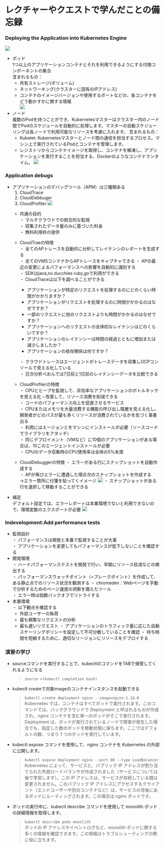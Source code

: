 # レクチャーやクエストで学んだことの備忘録

### Deploying the Application into Kubernetes Engine
<img src="./img/000_01.png"></img>
  * ポッド  
    1つ以上のアプリケーションコンテナとそれを利用できるようにする付随コンポーネントの集合   
    含まれるもの：  
      * 共有ストレージ(ボリューム)
      * ネットワーキング(クラスターに固有のIPアドレス)
      * コンテナのイメージバージョンや使用するポートなどの、各コンテナをどう動かすかに関する情報  
  <img src="./img/000_03.png"> </img>   
  * ノード   
    複数のPodを持つことができ、Kubernetesマスターはクラスター内のノード間でPodのスケジュールを自動的に処理します。マスターの自動スケジューリングは各ノードで利用可能なリソースを考慮に入れます。
    含まれるもの：
      * Kubelet: Kubernetesマスターとノード間の通信を担当するプロセス。マシン上で実行されているPodとコンテナを管理します。
      * レジストリからコンテナイメージを取得し、コンテナを解凍し、アプリケーションを実行することを担当する、Dockerのようなコンテナランタイム。
  <img src="./img/000_02.png"></img>   

### Application debugs
  * アプリケーションのデバッグツール（APM）は三種類ある
    1.  CloudTrace
    2.  CloudDebbuger
    3.  CloudProfiler 
  <img src="./img/000_04.png"></img>   
    * 共通の目的  
      ・  マルチクラウドでの統合的な監視  
      ・  収集されたデータ量のみに基づいた料金  
      ・  無料利用枠の提供  
    * CloudTraeの特徴  
      ・  全てのAPトレースを自動的に分析してレイテンシのレポートを生成する  
      ・  全てのVMSコンテナからAPトレースをキャプチャできる 
      ・  APの最近の変更によるパフォーマンスへの影響を自動的に識別する  
      ・  SDKはjava,no ducchies ruby,goで利用ができる   
      ・  CloudTraceは以下を調べることができる  
        * アプリケーションが特定のリクエストを処理するのにどのくらい時間がかかりますか？  
        * アプリケーションがリクエストを処理するのに時間がかかるのはなぜですか？  
        * 一部のリクエストに他のリクエストよりも時間がかかるのはなぜですか？  
        * アプリケーションへのリクエストの全体的なレイテンシはどのくらいですか？  
        * アプリケーションのレイテンシーは時間の経過とともに増加または減少しましたか？  
        * アプリケーションの依存関係は何ですか？  

      ・  クラウドトレースはエージェントがトレースデータを収集しGCPコンソールで見える化している   
      ・  日次分析ぺおんでは7日前と1日前のレイテンシーデータを比較できる
    *  CloudProfilerの特徴  
      ・  CPUとヒープを監視して、非効率なアプリケーションのボトルネックを見える化・改善して、リソース消費を削減できる   
      ・  コードのパフォーマンス向上を促進させるサービス  
      ・  CPUまたはメモリを大量消費する機能の呼び出し階層を見える化し、開発者がどのパスが最も多くリソースが消費されているかを気づく事書出る   
      ・  利用にはえージョンとをマシンにインストールが必要（ソースコードでライブラリをアタッチ）  
      ・  同じデプロイメント（VMなど）に10個のアプリケーションがある場合は、10このエージェントインストールが必要  
      ・  CPUのデータ収集時のCPU使用率は全体の5%未満  
    * CloudDebuggerの特徴
      ・  エラーがある行にスナップショットを自動作成する  
      ・  APが再びエラーに遭遇した場合次のスナップショットを作成する  
        →エラー箇所に付箋を貼ってくイメージ
        <img src="./img/000_05.png"></img>
      ・  スナップショットがある行を選択して移動することができる
  * 補足  
  デフォルト設定では、エラーレポートは本番環境でないと利用できないので、環境変数のエクスポートが必要
  <img src="./img/000_06.png"></img>

### Indevelopment:Add performance tests
  * 監視設計  
  ・  パフォーマンスは開発と本番で監視することが大事  
  ・  アプリケーションを変更してもパフォーマンスが低下しないことを確認する  
  * 開発環境  
  ・  ハードパフォーマンステストを開発で行い、早期にリソース枯渇などの検出する  
  ・  パッフォーマンスウォッチポイント（=ブレークポイント）を作成して、ある静止点でのリソース状況を観測する 
  ・  chromedev：Webページを手動で分析するためのページ速度の洞察を備えたツール  
  ・  エラー時は指数バックオフでリトライする  
  * 本番環境  
  ・  以下観点を確認する  
    *  外部ユーザーの負荷  
    *  最も頻繁なリクエストの分析 
    *  最も遅いリクエスト 
  ・ アプリケーションのトラフィック量に応じた自動スケーリングポリシーを設定して不可分散していることを確認 
  ・  待ち時間を短縮するために、適切なリージョンにリソースをデプロイする  

  ### 演習の学び
  * sourceコマンドを実行することで、kubectlのコマンドをTABで保管してくれるようになる
    > ```source <(kubectl completion bash)``` 
  * kubectl createで対象imageのコンテナインスタンスを起動できる 
    > ```kubectl create deployment nginx --image=nginx:1.10.0```  
    >Kubernetes では、コンテナはすべてポッドで実行されます。このコマンドでは、バックグラウンドで Deployment と呼ばれるものが作成され、nginx コンテナを含む単一のポッドがそこで実行されます。Deployment は、ポッドが実行されているノードで障害が発生した場合でも、指定した数のポッドを稼動状態に保ちます。ここではデフォルトの数、つまり 1 つのポッドを実行しています。  

  * kubectl expose コマンドを使用して、nginx コンテナを Kubernetes の外部に公開します。 
    >```kubectl expose deployment nginx --port 80 --type LoadBalancer```  
    > Kubernetes によって、サービスと、パブリック IP アドレスが割り当てられた外部ロードバランサが作成されました（サービスについては後で学習します）。この IP アドレスは、サービスが存続している間は変更されません。このパブリック IP アドレスにアクセスするクライアント（エンドユーザーや別のコンテナなど）は、サービスの背後にあるポッドにルーティングされます。この場合は nginx ポッドです。  

  * ポッドの実行中に、kubectl describe コマンドを使用して monolith ポッドの詳細情報を取得します。 

     > ```kubectl describe pods monolith```   
    > ポッドの IP アドレスやイベントログなど、monolith ポッドに関する多くの情報を確認できます。この情報はトラブルシューティングの際に役に立ちます。   

  

